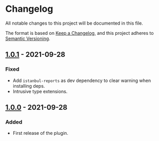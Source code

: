 # Changelog

All notable changes to this project will be documented in this file.

The format is based on [Keep a Changelog](https://keepachangelog.com/en/1.0.0/), and this project adheres to [Semantic
Versioning](https://semver.org/spec/v2.0.0.html).

## [1.0.1] - 2021-09-28

### Fixed

- Add `istanbul-reports` as dev dependency to clear warning when installing deps.
- Intrusive type extensions.

## [1.0.0] - 2021-09-28

### Added

- First release of the plugin.

[1.0.1]: https://github.com/paulrberg/hardhat-prb-math/compare/hardhat-prb-math@1.0.0...hardhat-prb-math@1.0.1
[1.0.0]: https://github.com/paulrberg/hardhat-prb/releases/tag/hardhat-prb-math@1.0.0
